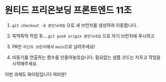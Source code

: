 # 원티드 프리온보딩 프론트엔드 11조

1. `git checkout -b 본인닉네임` 으로 새 브런치를 생성하여 이동합니다.

2. 뚝딱뚝딱 작업 후... `git push origin 본인닉네임` 으로 자기 브런치에 푸시하고

3. PR은 `자신의 브런치`에서 `main`으로 날려주세요!

4. 비동기를 연출하는 함수를 만들어놓았습니다. 필요없는 샘플 코드는 지우고 작업을 시작해주세요.

이번 과제도 화이팅입니다 여러분!
